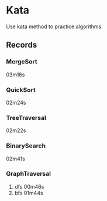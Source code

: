 # Kata
Use kata method to practice algorithms

## Records
### MergeSort
03m16s
### QuickSort
02m24s
### TreeTraversal
02m22s
### BinarySearch
02m41s
### GraphTraversal
1. dfs 00m46s
1. bfs 01m44s
